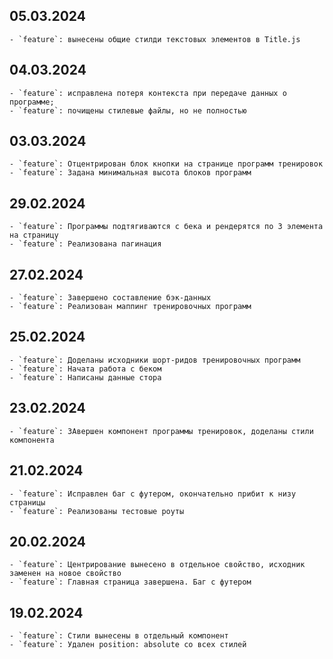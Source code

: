 ## 05.03.2024

    - `feature`: вынесены общие стилди текстовых элементов в Title.js

## 04.03.2024

    - `feature`: исправлена потеря контекста при передаче данных о программе;
    - `feature`: почищены стилевые файлы, но не полностью

## 03.03.2024

    - `feature`: Отцентрирован блок кнопки на странице программ тренировок
    - `feature`: Задана минимальная высота блоков программ

## 29.02.2024

    - `feature`: Программы подтягиваются с бека и рендерятся по 3 элемента на страницу
    - `feature`: Реализована пагинация

## 27.02.2024

    - `feature`: Завершено составление бэк-данных
    - `feature`: Реализован маппинг тренировочных программ

## 25.02.2024

    - `feature`: Доделаны исходники шорт-ридов тренировочных программ
    - `feature`: Начата работа с беком
    - `feature`: Написаны данные стора

## 23.02.2024

    - `feature`: ЗАвершен компонент программы тренировок, доделаны стили компонента

## 21.02.2024

    - `feature`: Исправлен баг с футером, окончательно прибит к низу страницы
    - `feature`: Реализованы тестовые роуты

## 20.02.2024

    - `feature`: Центрирование вынесено в отдельное свойство, исходник заменен на новое свойство
    - `feature`: Главная страница завершена. Баг с футером

## 19.02.2024

    - `feature`: Стили вынесены в отдельный компонент
    - `feature`: Удален position: absolute со всех стилей
